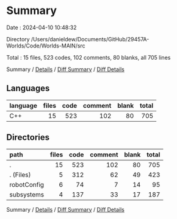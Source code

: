 # Summary

Date : 2024-04-10 10:48:32

Directory /Users/danieldew/Documents/GitHub/29457A-Worlds/Code/Worlds-MAIN/src

Total : 15 files,  523 codes, 102 comments, 80 blanks, all 705 lines

Summary / [Details](details.md) / [Diff Summary](diff.md) / [Diff Details](diff-details.md)

## Languages
| language | files | code | comment | blank | total |
| :--- | ---: | ---: | ---: | ---: | ---: |
| C++ | 15 | 523 | 102 | 80 | 705 |

## Directories
| path | files | code | comment | blank | total |
| :--- | ---: | ---: | ---: | ---: | ---: |
| . | 15 | 523 | 102 | 80 | 705 |
| . (Files) | 5 | 312 | 62 | 49 | 423 |
| robotConfig | 6 | 74 | 7 | 14 | 95 |
| subsystems | 4 | 137 | 33 | 17 | 187 |

Summary / [Details](details.md) / [Diff Summary](diff.md) / [Diff Details](diff-details.md)